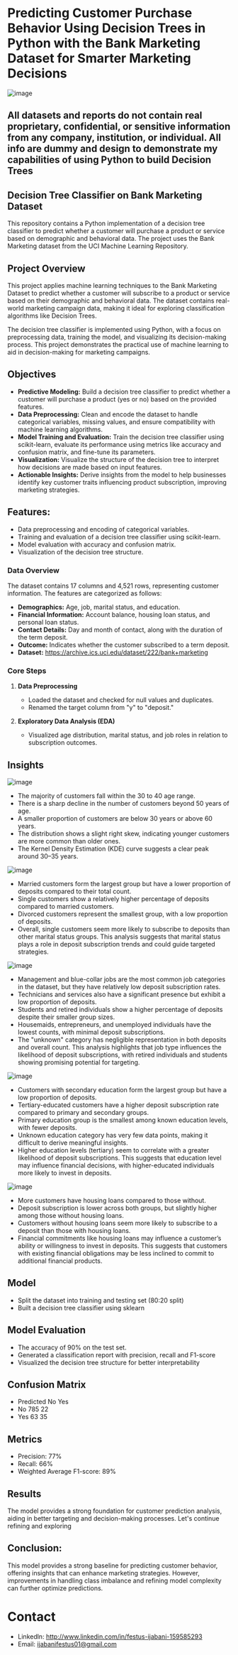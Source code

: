 # Predicting Customer Purchase Behavior Using Decision Trees in Python with the Bank Marketing Dataset for Smarter Marketing Decisions

![image](https://github.com/user-attachments/assets/abcf4a73-0273-4f8d-8f38-cd08c1d81b5e)

## All datasets and reports do not contain real proprietary, confidential, or sensitive information from any company, institution, or individual. All info are dummy and design to demonstrate my capabilities of using Python to build Decision Trees

## Decision Tree Classifier on Bank Marketing Dataset  
This repository contains a Python implementation of a decision tree classifier to predict whether a customer will purchase a product or service based on demographic and behavioral data. The project uses the Bank Marketing dataset from the UCI Machine Learning Repository.

## Project Overview
This project applies machine learning techniques to the Bank Marketing Dataset to predict whether a customer will subscribe to a product or service based on their demographic and behavioral data. The dataset contains real-world marketing campaign data, making it ideal for exploring classification algorithms like Decision Trees.

The decision tree classifier is implemented using Python, with a focus on preprocessing data, training the model, and visualizing its decision-making process. This project demonstrates the practical use of machine learning to aid in decision-making for marketing campaigns.

## Objectives
- **Predictive Modeling:** Build a decision tree classifier to predict whether a customer will purchase a product (yes or no) based on the provided features.
- **Data Preprocessing:** Clean and encode the dataset to handle categorical variables, missing values, and ensure compatibility with machine learning algorithms.
- **Model Training and Evaluation:** Train the decision tree classifier using scikit-learn, evaluate its performance using metrics like accuracy and confusion matrix, and fine-tune its parameters.
- **Visualization:** Visualize the structure of the decision tree to interpret how decisions are made based on input features.
- **Actionable Insights:** Derive insights from the model to help businesses identify key customer traits influencing product subscription, improving marketing strategies.

## Features:
- Data preprocessing and encoding of categorical variables.
- Training and evaluation of a decision tree classifier using scikit-learn.
- Model evaluation with accuracy and confusion matrix.
- Visualization of the decision tree structure.

### **Data Overview**  
The dataset contains 17 columns and 4,521 rows, representing customer information. The features are categorized as follows:

- **Demographics:** Age, job, marital status, and education.  
- **Financial Information:** Account balance, housing loan status, and personal loan status.  
- **Contact Details:** Day and month of contact, along with the duration of the term deposit.  
- **Outcome:** Indicates whether the customer subscribed to a term deposit.
- **Dataset:** https://archive.ics.uci.edu/dataset/222/bank+marketing

### **Core Steps**  
1. **Data Preprocessing**  
   - Loaded the dataset and checked for null values and duplicates.  
   - Renamed the target column from "y" to "deposit."  

2. **Exploratory Data Analysis (EDA)**  
   - Visualized age distribution, marital status, and job roles in relation to subscription outcomes.

## Insights
![image](https://github.com/user-attachments/assets/032f9ec3-ea2b-40d6-a678-739141894ad9)

- The majority of customers fall within the 30 to 40 age range.
- There is a sharp decline in the number of customers beyond 50 years of age.
- A smaller proportion of customers are below 30 years or above 60 years.
- The distribution shows a slight right skew, indicating younger customers are more common than older ones.
- The Kernel Density Estimation (KDE) curve suggests a clear peak around 30–35 years.


![image](https://github.com/user-attachments/assets/7c0ecc2a-105c-4752-b7bf-c6189e829081)

- Married customers form the largest group but have a lower proportion of deposits compared to their total count.
- Single customers show a relatively higher percentage of deposits compared to married customers.
- Divorced customers represent the smallest group, with a low proportion of deposits.
- Overall, single customers seem more likely to subscribe to deposits than other marital status groups.
This analysis suggests that marital status plays a role in deposit subscription trends and could guide targeted strategies.


![image](https://github.com/user-attachments/assets/8db4c9c5-5287-4b60-b490-f9eb3ebe772b)

- Management and blue-collar jobs are the most common job categories in the dataset, but they have relatively low deposit subscription rates.
- Technicians and services also have a significant presence but exhibit a low proportion of deposits.
- Students and retired individuals show a higher percentage of deposits despite their smaller group sizes.
- Housemaids, entrepreneurs, and unemployed individuals have the lowest counts, with minimal deposit subscriptions.
- The "unknown" category has negligible representation in both deposits and overall count.
This analysis highlights that job type influences the likelihood of deposit subscriptions, with retired individuals and students showing promising potential for targeting.


![image](https://github.com/user-attachments/assets/e1df1897-801f-47d7-9912-4a62951c64c3)

- Customers with secondary education form the largest group but have a low proportion of deposits.
- Tertiary-educated customers have a higher deposit subscription rate compared to primary and secondary groups.
- Primary education group is the smallest among known education levels, with fewer deposits.
- Unknown education category has very few data points, making it difficult to derive meaningful insights.
- Higher education levels (tertiary) seem to correlate with a greater likelihood of deposit subscriptions.
This suggests that education level may influence financial decisions, with higher-educated individuals more likely to invest in deposits.


![image](https://github.com/user-attachments/assets/37a42409-a697-4b7f-add2-76598db837fe)


- More customers have housing loans compared to those without.
- Deposit subscription is lower across both groups, but slightly higher among those without housing loans.
- Customers without housing loans seem more likely to subscribe to a deposit than those with housing loans.
- Financial commitments like housing loans may influence a customer’s ability or willingness to invest in deposits.
This suggests that customers with existing financial obligations may be less inclined to commit to additional financial products.

## Model
- Split the dataset into training and testing set (80:20 split)
- Built a decision tree classifier using sklearn

## Model Evaluation
- The accuracy of 90% on the test set.
- Generated a classification report with precision, recall and F1-score
- Visualized the decision tree structure for better interpretability

## Confusion Matrix
- Predicted	   No	  Yes
- No	         785  22
- Yes	         63	  35

## Metrics
- Precision: 77%
- Recall: 66%
- Weighted Average F1-score: 89%

## Results
The model provides a strong foundation for customer prediction analysis, aiding in better targeting and decision-making processes. Let's continue refining and exploring

## Conclusion:
This model provides a strong baseline for predicting customer behavior, offering insights that can enhance marketing strategies. However, improvements in handling class imbalance and refining model complexity can further optimize predictions.

# Contact
- Linkedln: http://www.linkedin.com/in/festus-ijabani-159585293
- Email: ijabanifestus01@gmail.com
